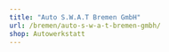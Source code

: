 ```yaml
---
title: "Auto S.W.A.T Bremen GmbH"
url: /bremen/auto-s-w-a-t-bremen-gmbh/
shop: Autowerkstatt
---
```

